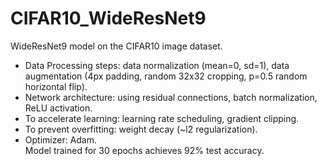 # CIFAR10_WideResNet9
WideResNet9 model on the CIFAR10 image dataset.  
- Data Processing steps: data normalization (mean=0, sd=1), data augmentation (4px padding, random 32x32 cropping, p=0.5 random horizontal flip).  
- Network architecture: using residual connections, batch normalization, ReLU activation.  
- To accelerate learning: learning rate scheduling, gradient clipping.  
- To prevent overfitting: weight decay (~l2 regularization).  
- Optimizer: Adam.  
Model trained for 30 epochs achieves 92% test accuracy.
